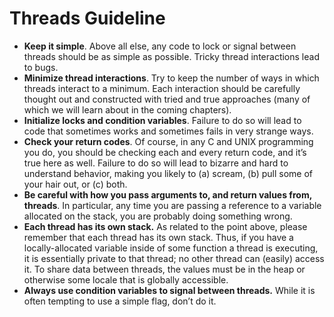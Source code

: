 # Threads Guideline

- __Keep it simple__. Above all else, any code to lock or signal between threads should be as simple as possible. Tricky thread interactions lead to bugs.
- __Minimize thread interactions__. Try to keep the number of ways in which threads interact to a minimum. Each interaction should be carefully thought out and constructed with tried and true approaches (many of which we will learn about in the coming chapters).
- __Initialize locks and condition variables__. Failure to do so will lead to code that sometimes works and sometimes fails in very strange ways.
- __Check your return codes__. Of course, in any C and UNIX programming you do, you should be checking each and every return code, and it’s true here as well. Failure to do so will lead to bizarre and hard to understand behavior, making you likely to (a) scream, (b) pull some of your hair out, or (c) both.
- __Be careful with how you pass arguments to, and return values from, threads__. In particular, any time you are passing a reference to a variable allocated on the stack, you are probably doing something wrong.
- __Each thread has its own stack.__ As related to the point above, please remember that each thread has its own stack. Thus, if you have a locally-allocated variable inside of some function a thread is executing, it is essentially private to that thread; no other thread can (easily) access it. To share data between threads, the values must be in the heap or otherwise some locale that is globally accessible.
- __Always use condition variables to signal between threads.__ While it is often tempting to use a simple flag, don’t do it.
